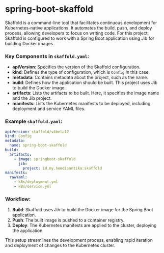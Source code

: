# spring-boot-skaffold

Skaffold is a command-line tool that facilitates continuous development for Kubernetes-native applications. It automates
the build, push, and deploy process, allowing developers to focus on writing code. For this project, Skaffold is
configured to work with a Spring Boot application using Jib for building Docker images.

### Key Components in `skaffold.yaml`:

- **apiVersion**: Specifies the version of the Skaffold configuration.
- **kind**: Defines the type of configuration, which is `Config` in this case.
- **metadata**: Contains metadata about the project, such as the name.
- **build**: Defines how the application should be built. This project uses Jib to build the Docker image.
- **artifacts**: Lists the artifacts to be built. Here, it specifies the image name and the Jib project.
- **manifests**: Lists the Kubernetes manifests to be deployed, including deployment and service YAML files.

### Example `skaffold.yaml`:

```yaml
apiVersion: skaffold/v4beta12
kind: Config
metadata:
  name: spring-boot-skaffold
build:
  artifacts:
    - image: springboot-skaffold
      jib:
        project: id.my.hendisantika:skaffold
manifests:
  rawYaml:
    - k8s/deployment.yml
    - k8s/service.yml
```

### Workflow:

1. **Build**: Skaffold uses Jib to build the Docker image for the Spring Boot application.
2. **Push**: The built image is pushed to a container registry.
3. **Deploy**: The Kubernetes manifests are applied to the cluster, deploying the application.

This setup streamlines the development process, enabling rapid iteration and deployment of changes to the Kubernetes
cluster.
